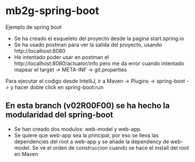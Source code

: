 # mb2g-spring-boot
Ejemplo de spring boot

- Se ha creado el esqueleto del proyecto desde la pagina start.spring.io
- Se ha usado postman para ver la salida del proyecto, usando http://localhost:8080
- He intentado poder usar en postman el http://localhost:8080/actuator/info pero me da error cuando intentado  
  mapear el target -> META-INF -> git.properties
  
Para ejecutar el codigo desde IntelliJ, ir a Maven -> Plugins -> spring-boot -> y hacer doble click en 
spring-boot:run  

## En esta branch (v02R00F00) se ha hecho la modularidad del spring-boot
- Se han creado dos modulos: web-model y web-app. 
- Se quiere que web-app sea la principal, por eso se lleva las dependencies del root a web-app y se añade la 
  dependency de web-model. Se ve el orden de construccion cuando se hace el install del root en Maven
